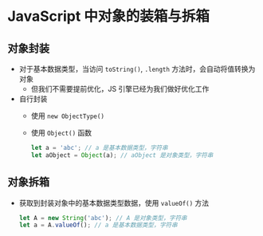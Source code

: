 # JavaScript 中对象的装箱与拆箱

## 对象封装

- 对于基本数据类型，当访问 `toString()`, `.length` 方法时，会自动将值转换为对象
    - 但我们不需要提前优化，JS 引擎已经为我们做好优化工作
- 自行封装
    - 使用 `new ObjectType()`
    - 使用 `Object()` 函数

        ```js
        let a = 'abc'; // a 是基本数据类型，字符串
        let aObject = Object(a); // aObject 是对象类型，字符串
        ```

## 对象拆箱

- 获取到封装对象中的基本数据类型数据，使用 `valueOf()` 方法

    ```js
    let A = new String('abc'); // A 是对象类型，字符串
    let a = A.valueOf(); // a 是基本数据类型，字符串
    ```

